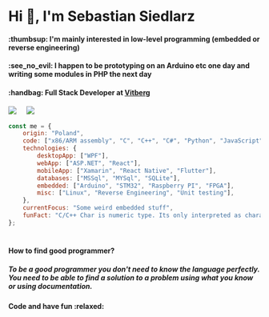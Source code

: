 <h1 align="left">Hi 👋, I'm Sebastian Siedlarz</h1>
<h4 align="left">:thumbsup: I'm mainly interested in low-level programming (embedded or reverse engineering)</h4>
<h4 align="left">:see_no_evil: I happen to be prototyping on an Arduino etc one day and writing some modules in PHP the next day</h4>
<h4 align="left">:handbag: Full Stack Developer at <a href="https://www.vitberg.com">Vitberg</a></h4>

<p align='left'>
  <a href="https://linkedin.com/in/sebastian-siedlarz-833090156"><img src="https://img.shields.io/badge/linkedin-%230077B5.svg?&style=for-the-badge&logo=linkedin&logoColor=white" /></a>&nbsp;&nbsp;&nbsp;&nbsp;
  <a href="mailto:siedlarzseabstian409@gmail.com"><img src="https://img.shields.io/badge/gmail-%23D14836.svg?&style=for-the-badge&logo=gmail&logoColor=white" /></a>&nbsp;&nbsp;&nbsp;&nbsp;
</p>

```javascript
const me = {
    origin: "Poland",
    code: ["x86/ARM assembly", "C", "C++", "C#", "Python", "JavaScript", "PHP"],
    technologies: {
        desktopApp: ["WPF"],
        webApp: ["ASP.NET", "React"],
        mobileApp: ["Xamarin", "React Native", "Flutter"],
        databases: ["MSSql", "MYSql", "SQLite"],
        embedded: ["Arduino", "STM32", "Raspberry PI", "FPGA"],
        misc: ["Linux", "Reverse Engineering", "Unit testing"],
    },
    currentFocus: "Some weird embedded stuff",
    funFact: "C/C++ Char is numeric type. Its only interpreted as character by some functions implicitly."
};
```

<h1></h1>

<h4 align="left">How to find good programmer?</h4>
<h5 align="left">To be a good programmer you don't need to know the language perfectly. You need to be able to find a solution to a problem using what you know or using documentation.</h5>

<h4 align="left">Code and have fun :relaxed:</h4>
